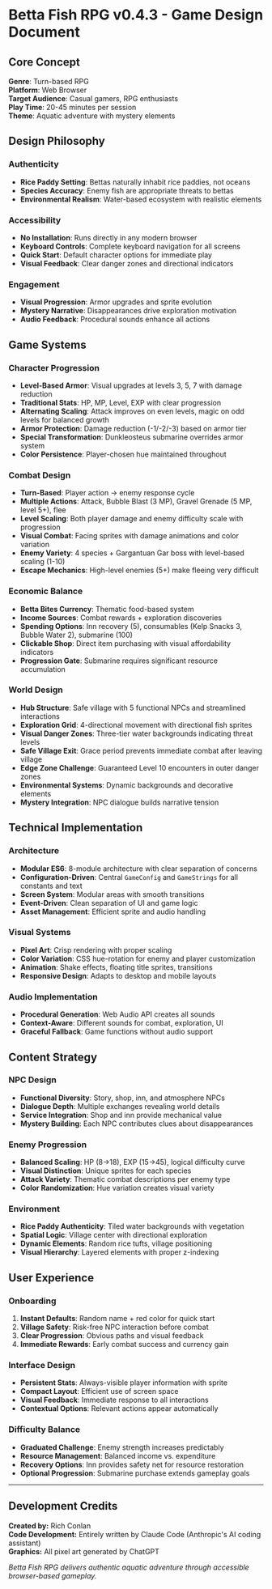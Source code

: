 # Betta Fish RPG v0.4.3 - Game Design Document

## Core Concept

**Genre**: Turn-based RPG  
**Platform**: Web Browser  
**Target Audience**: Casual gamers, RPG enthusiasts  
**Play Time**: 20-45 minutes per session  
**Theme**: Aquatic adventure with mystery elements

## Design Philosophy

### Authenticity
- **Rice Paddy Setting**: Bettas naturally inhabit rice paddies, not oceans
- **Species Accuracy**: Enemy fish are appropriate threats to bettas
- **Environmental Realism**: Water-based ecosystem with realistic elements

### Accessibility
- **No Installation**: Runs directly in any modern browser
- **Keyboard Controls**: Complete keyboard navigation for all screens
- **Quick Start**: Default character options for immediate play
- **Visual Feedback**: Clear danger zones and directional indicators

### Engagement
- **Visual Progression**: Armor upgrades and sprite evolution
- **Mystery Narrative**: Disappearances drive exploration motivation
- **Audio Feedback**: Procedural sounds enhance all actions

## Game Systems

### Character Progression
- **Level-Based Armor**: Visual upgrades at levels 3, 5, 7 with damage reduction
- **Traditional Stats**: HP, MP, Level, EXP with clear progression
- **Alternating Scaling**: Attack improves on even levels, magic on odd levels for balanced growth
- **Armor Protection**: Damage reduction (-1/-2/-3) based on armor tier
- **Special Transformation**: Dunkleosteus submarine overrides armor system
- **Color Persistence**: Player-chosen hue maintained throughout

### Combat Design
- **Turn-Based**: Player action → enemy response cycle
- **Multiple Actions**: Attack, Bubble Blast (3 MP), Gravel Grenade (5 MP, level 5+), flee
- **Level Scaling**: Both player damage and enemy difficulty scale with progression
- **Visual Combat**: Facing sprites with damage animations and color variation
- **Enemy Variety**: 4 species + Gargantuan Gar boss with level-based scaling (1-10)
- **Escape Mechanics**: High-level enemies (5+) make fleeing very difficult

### Economic Balance
- **Betta Bites Currency**: Thematic food-based system
- **Income Sources**: Combat rewards + exploration discoveries
- **Spending Options**: Inn recovery (5), consumables (Kelp Snacks 3, Bubble Water 2), submarine (100)
- **Clickable Shop**: Direct item purchasing with visual affordability indicators
- **Progression Gate**: Submarine requires significant resource accumulation

### World Design
- **Hub Structure**: Safe village with 5 functional NPCs and streamlined interactions
- **Exploration Grid**: 4-directional movement with directional fish sprites
- **Visual Danger Zones**: Three-tier water backgrounds indicating threat levels
- **Safe Village Exit**: Grace period prevents immediate combat after leaving village
- **Edge Zone Challenge**: Guaranteed Level 10 encounters in outer danger zones
- **Environmental Systems**: Dynamic backgrounds and decorative elements
- **Mystery Integration**: NPC dialogue builds narrative tension

## Technical Implementation

### Architecture
- **Modular ES6**: 8-module architecture with clear separation of concerns
- **Configuration-Driven**: Central `GameConfig` and `GameStrings` for all constants and text
- **Screen System**: Modular areas with smooth transitions
- **Event-Driven**: Clean separation of UI and game logic
- **Asset Management**: Efficient sprite and audio handling

### Visual Systems
- **Pixel Art**: Crisp rendering with proper scaling
- **Color Variation**: CSS hue-rotation for enemy and player customization
- **Animation**: Shake effects, floating title sprites, transitions
- **Responsive Design**: Adapts to desktop and mobile layouts

### Audio Implementation
- **Procedural Generation**: Web Audio API creates all sounds
- **Context-Aware**: Different sounds for combat, exploration, UI
- **Graceful Fallback**: Game functions without audio support

## Content Strategy

### NPC Design
- **Functional Diversity**: Story, shop, inn, and atmosphere NPCs
- **Dialogue Depth**: Multiple exchanges revealing world details
- **Service Integration**: Shop and inn provide mechanical value
- **Mystery Building**: Each NPC contributes clues about disappearances

### Enemy Progression
- **Balanced Scaling**: HP (8→18), EXP (15→45), logical difficulty curve
- **Visual Distinction**: Unique sprites for each species
- **Attack Variety**: Thematic combat descriptions per enemy type
- **Color Randomization**: Hue variation creates visual variety

### Environment
- **Rice Paddy Authenticity**: Tiled water backgrounds with vegetation
- **Spatial Logic**: Village center with directional exploration
- **Dynamic Elements**: Random rice tufts, village positioning
- **Visual Hierarchy**: Layered elements with proper z-indexing

## User Experience

### Onboarding
1. **Instant Defaults**: Random name + red color for quick start
2. **Village Safety**: Risk-free NPC interaction before combat
3. **Clear Progression**: Obvious paths and visual feedback
4. **Immediate Rewards**: Early combat success and currency gain

### Interface Design
- **Persistent Stats**: Always-visible player information with sprite
- **Compact Layout**: Efficient use of screen space
- **Visual Feedback**: Immediate response to all interactions
- **Contextual Options**: Relevant actions appear automatically

### Difficulty Balance
- **Graduated Challenge**: Enemy strength increases predictably
- **Resource Management**: Balanced income vs. expenditure
- **Recovery Options**: Inn provides safety net for resource restoration
- **Optional Progression**: Submarine purchase extends gameplay goals

---

## Development Credits

**Created by:** Rich Conlan  
**Code Development:** Entirely written by Claude Code (Anthropic's AI coding assistant)  
**Graphics:** All pixel art generated by ChatGPT  

*Betta Fish RPG delivers authentic aquatic adventure through accessible browser-based gameplay.*